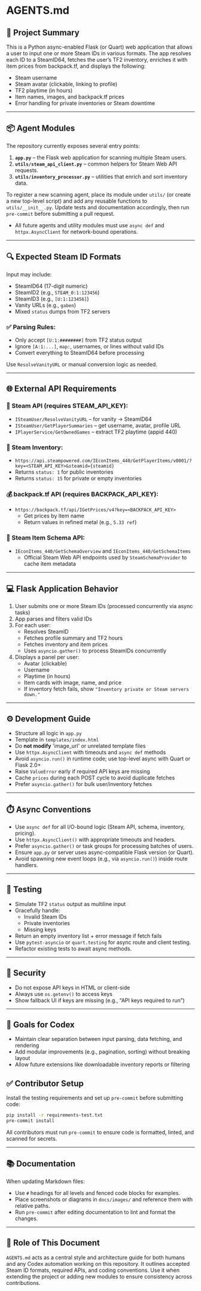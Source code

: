 # AGENTS.md

## 🧠 Project Summary

This is a Python async-enabled Flask (or Quart) web application that allows a user to input one or more Steam IDs in various formats. The app resolves each ID to a SteamID64, fetches the user’s TF2 inventory, enriches it with item prices from backpack.tf, and displays the following:

- Steam username
- Steam avatar (clickable, linking to profile)
- TF2 playtime (in hours)
- Item names, images, and backpack.tf prices
- Error handling for private inventories or Steam downtime

---

## 📦 Agent Modules

The repository currently exposes several entry points:

1. **`app.py`** – the Flask web application for scanning multiple Steam users.
2. **`utils/steam_api_client.py`** – common helpers for Steam Web API requests.
3. **`utils/inventory_processor.py`** – utilities that enrich and sort inventory
   data.

To register a new scanning agent, place its module under `utils/` (or create a
new top-level script) and add any reusable functions to `utils/__init__.py`.
Update tests and documentation accordingly, then run `pre-commit` before
submitting a pull request.

- All future agents and utility modules must use `async def` and `httpx.AsyncClient` for network-bound operations.

---

## 🔍 Expected Steam ID Formats

Input may include:
- SteamID64 (17-digit numeric)
- SteamID2 (e.g., `STEAM_0:1:123456`)
- SteamID3 (e.g., `[U:1:123456]`)
- Vanity URLs (e.g., `gaben`)
- Mixed `status` dumps from TF2 servers

### ✅ Parsing Rules:
- Only accept `[U:1:########]` from TF2 status output
- Ignore `[A:1:...]`, `map:`, usernames, or lines without valid IDs
- Convert everything to SteamID64 before processing

Use `ResolveVanityURL` or manual conversion logic as needed.

---

## 🌐 External API Requirements

### 🔑 Steam API (requires STEAM_API_KEY):
- `ISteamUser/ResolveVanityURL` – for vanity → SteamID64
- `ISteamUser/GetPlayerSummaries` – get username, avatar, profile URL
- `IPlayerService/GetOwnedGames` – extract TF2 playtime (appid 440)

### 🎒 Steam Inventory:
 - `https://api.steampowered.com/IEconItems_440/GetPlayerItems/v0001/?key=<STEAM_API_KEY>&steamid={steamid}`
  - Returns `status: 1` for public inventories
  - Returns `status: 15` for private or empty inventories

### 💰 backpack.tf API (requires BACKPACK_API_KEY):
- `https://backpack.tf/api/IGetPrices/v4?key=<BACKPACK_API_KEY>`
  - Get prices by item name
  - Return values in refined metal (e.g., `5.33 ref`)

### 📜 Steam Item Schema API:
- `IEconItems_440/GetSchemaOverview` and `IEconItems_440/GetSchemaItems`
  - Official Steam Web API endpoints used by `SteamSchemaProvider` to cache item metadata

---

## 💻 Flask Application Behavior

1. User submits one or more Steam IDs (processed concurrently via async tasks)
2. App parses and filters valid IDs
3. For each user:
   - Resolves SteamID
   - Fetches profile summary and TF2 hours
   - Fetches inventory and item prices
   - Uses `asyncio.gather()` to process SteamIDs concurrently
4. Displays a panel per user:
   - Avatar (clickable)
   - Username
   - Playtime (in hours)
   - Item cards with image, name, and price
   - If inventory fetch fails, show `"Inventory private or Steam servers down."`

---

## ⚙️ Development Guide

- Structure all logic in `app.py`
- Template in `templates/index.html`
- Do **not modify** 'image_url' or unrelated template files
- Use `httpx.AsyncClient` with timeouts and `async def` methods
- Avoid `asyncio.run()` in runtime code; use top-level async with Quart or Flask 2.0+
- Raise `ValueError` early if required API keys are missing
- Cache `prices` during each POST cycle to avoid duplicate fetches
- Prefer `asyncio.gather()` for bulk user/inventory fetches

---

## ⏱️ Async Conventions

- Use `async def` for all I/O-bound logic (Steam API, schema, inventory, pricing).
- Use `httpx.AsyncClient()` with appropriate timeouts and headers.
- Prefer `asyncio.gather()` or task groups for processing batches of users.
- Ensure `app.py` or server uses async-compatible Flask version (or Quart).
- Avoid spawning new event loops (e.g., via `asyncio.run()`) inside route handlers.

---

## 🧪 Testing

- Simulate TF2 `status` output as multiline input
- Gracefully handle:
  - Invalid Steam IDs
  - Private inventories
  - Missing keys
- Return an empty inventory list + error message if fetch fails
- Use `pytest-asyncio` or `quart.testing` for async route and client testing.
- Refactor existing tests to await async methods.

---

## 🔐 Security

- Do not expose API keys in HTML or client-side
- Always use `os.getenv()` to access keys
- Show fallback UI if keys are missing (e.g., “API keys required to run”)

---

## 📌 Goals for Codex

- Maintain clear separation between input parsing, data fetching, and rendering
- Add modular improvements (e.g., pagination, sorting) without breaking layout
- Allow future extensions like downloadable inventory reports or filtering

## ✅ Contributor Setup

Install the testing requirements and set up `pre-commit` before
submitting code:

```bash
pip install -r requirements-test.txt
pre-commit install
```

All contributors must run `pre-commit` to ensure code is formatted,
linted, and scanned for secrets.

---

## 📚 Documentation

When updating Markdown files:

- Use `#` headings for all levels and fenced code blocks for examples.
- Place screenshots or diagrams in `docs/images/` and reference them with relative paths.
- Run `pre-commit` after editing documentation to lint and format the changes.

---

## 📖 Role of This Document

`AGENTS.md` acts as a central style and architecture guide for both humans and
any Codex automation working on this repository. It outlines accepted Steam ID
formats, required APIs, and coding conventions. Use it when extending the
project or adding new modules to ensure consistency across contributions.
